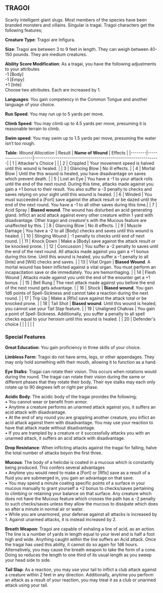 ## TRAGOI
Scarily intelligent giant slugs. Most members of the species have been branded monsters and villains. Singular is tragai. Tragoi characters get the following features;

**Creature Type**: Tragoi are Infigura.

**Size**: Tragoi are between 3 to 9 feet in length. They can weigh between 40-150 pounds. They are medium creatures.

**Ability Score Modification**: As a tragai, you have the following adjustments to your attributes  
-1 [Body]  
-1 [Empy]  
+1 [Inte]  
Choose two attributes. Each are increased by 1.

**Languages**: You gain competency in the Common Tongue and another language of your choice.

**Run Speed**: You may run up to 5 yards per move.

**Climb Speed**: You may climb up to 4.5 yards per move, presuming it is reasonable terrain to climb.

**Swim speed**: You may swim up to 1.5 yards per move, presuming the water isn’t too rough.

**Table**: *Wound Allocation*
| Result | **Name of Wound** | Effects                                                        |
|--------|-------------------|----------------------------------------------------------------|
|   1    | Attacker's Choice |                                                                |
|   2    | Crippled          | Your movement speed is halved until this wound is healed.      |
|   3    | Glancing Blow      | No ill effects. |
|   4    | Mortal Blow       | Until the this wound is healed, you have disadvantage on saves which prevent death. |
|   5    | Lost an Eye       | You have a -1 to your attack rolls until the end of the next round. During this time, attacks made against you gain a +1 bonus to their result. You also suffer a -3 penalty to checks and saves relying on your sight until this wound is healed. |
|   6    | Winded            | You must succeeded a [Fort] save against the attack result or be dazed until the end of the next round. You have a -1 to all other saves during this time.|
|   7    | Acid Spray | **Biased wound**. The wound has disturbed an acid generating gland. Inflict an acid attack against every other creature within 1 yard with disadvantage. Other tragoi and creature's with the Mucous feature are unaffected by this. |
|   8    | Glancing Blow     | No ill effects.                                     |
|   9    | Muscle Damage     | You have a -2 to all [Body] checks and saves until this wound is healed. |
|   10   | Stinging Wound    | -1 penalty to checks until end of next round. |
|   11   | Knock Down | Make a [Body] save against the attack result or be knocked prone. |
|   12   | Concussion | You suffer a -2 penalty to saves until the end of the next round. All attacks made against you gain a +1 bonus during this time. Until this wound is healed, you suffer a -1 penalty to all [Inte] and [Will] checks and saves. |
|   13   | Vital Organ | **Biased Wound**. A mortal wound has been inflicted against a vital organ. You must perform an incapacitation save or die immediately. You are hemorrhaging. |
|   14   | Flesh Wound | Attacks made against you until the end of the enounter get a +1 bonus. |
|   15   | Bell Rung | The next attack made against you before the end of the next round gets advantage.  |
|   16   | Shock | **Biased wound**. You gain 1d6 points of Spell-Sickness and cannot take a reaction during the next round. |
|   17   | Trip Up           | Make a [Rflx] save against the attack total or be knocked prone.                                  |
|   18   | Tail Shot | **Biased wound**. Until this wound is healed, you cannot use your Tail Slap feature. |
|   19   | Unaligned Chakras | You gain a point of Spell-Sickness. Additionally, you suffer a penalty to all spell checks equal to your heroism until this wound is healed. |
|   20   | Defender's choice |                                   |
|        |                                                |                                   |

### Special Features

**Great Education**: You gain proficiency in three skills of your choice.

**Limbless Form**: Tragoi do not have arms, legs, or other appendages. They may only hold something with their mouth, allowing it to function as a hand.

**Eye Stalks**: Tragai can rotate their vision. This occurs when rotations would during the round. The tragai can rotate their vision during the same or different phases that they rotate their body. Their eye stalks may each only rotate up to 90 degrees left or right per phase.

**Acidic Body**: The acidic body of the tragai provides the following;  
 • You cannot wear or benefit from armor.  
 • Anytime a creature performs an unarmed attack against you, it suffers an acid attack with disadvantage.  
 • At the end of any round you are grappling another creature, you inflict an acid attack against them with disadvantage. You may use your reaction to have that attack made without disadvantage.  
 • If you are trampled by a creature or it successfully attacks you with an unarmed attack, it suffers an acid attack with disadvantage.

**Drop Resistance**: When inflicting attacks against the tragai for falling, halve the total number of attacks beyon the first three.

**Mucous**: The body of a helicdai is coated in a  mucous which is constantly being produced. This confers several advantages  
 • Anytime you would need to make a [Fort] or [Rflx] save as a result of a fluid you are submerged in, you gain an advantage on that save.  
 • You may spend a minute coating specific points of a surface in your mucous manually to grant yourself a +2 bonus to checks/saves pertaining to climbing or retaining your balance on that surface. Any creature which does not have the Mucous feature which crosses the path has a -2 penalty to such checks/saves unless they allow the mucous to dissipate which does so after a minute in normal air or water.  
 • While you are unarmored, your defense against all attacks is increased by 1. Against unarmed attacks, it is instead increased by 2.

**Breath Weapon**: Tragoi are capable of exhaling a line of acid, as an action. The line is a number of yards in length equal to your level and is half a foot high and wide. Anything caught within the line suffers an Acid attack. Once the tragai has used this ability, it cannot do so again for 1d6 hours.  
Alternatively, you may cause the breath weapon to take the form of a cone. Doing so reduces the length to one third of its usual length as you sweep your head side to side.

**Tail Slap**: As a reaction, you may use your tail to inflict a club attack against a creature within 2 feet in any direction. Additionally, anytime you perform an attack as a result of your reaction, you may treat it as a club or unarmed attack using your tail.
